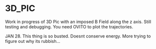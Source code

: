 # 3D_PIC
Work in progress of 3D Pic with an imposed B Field along the z axis. Still testing and debugging.  You need OVITO to plot the trajectories. 

JAN 28. This thing is so busted. Doesnt conserve energy. More trying to figure out why its rubbish...
